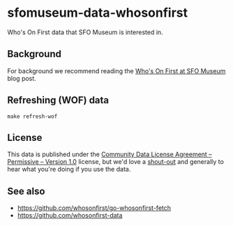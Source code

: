 # sfomuseum-data-whosonfirst

Who's On First data that SFO Museum is interested in.

## Background

For background we recommend reading the [Who's On First at SFO Museum](https://millsfield.sfomuseum.org/blog/2018/08/28/whosonfirst/) blog post.

## Refreshing (WOF) data

```
make refresh-wof
```

## License

This data is published under the [Community Data License Agreement – Permissive – Version 1.0](LICENSE) license, but we'd love a [shout-out](https://twitter.com/flysfo) and generally to hear what you're doing if you use the data.

## See also

* https://github.com/whosonfirst/go-whosonfirst-fetch
* https://github.com/whosonfirst-data
